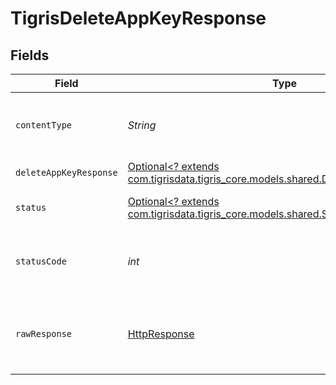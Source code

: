 # TigrisDeleteAppKeyResponse


## Fields

| Field                                                                                                                            | Type                                                                                                                             | Required                                                                                                                         | Description                                                                                                                      |
| -------------------------------------------------------------------------------------------------------------------------------- | -------------------------------------------------------------------------------------------------------------------------------- | -------------------------------------------------------------------------------------------------------------------------------- | -------------------------------------------------------------------------------------------------------------------------------- |
| `contentType`                                                                                                                    | *String*                                                                                                                         | :heavy_check_mark:                                                                                                               | HTTP response content type for this operation                                                                                    |
| `deleteAppKeyResponse`                                                                                                           | [Optional<? extends com.tigrisdata.tigris_core.models.shared.DeleteAppKeyResponse>](../../models/shared/DeleteAppKeyResponse.md) | :heavy_minus_sign:                                                                                                               | OK                                                                                                                               |
| `status`                                                                                                                         | [Optional<? extends com.tigrisdata.tigris_core.models.shared.Status>](../../models/shared/Status.md)                             | :heavy_minus_sign:                                                                                                               | Default error response                                                                                                           |
| `statusCode`                                                                                                                     | *int*                                                                                                                            | :heavy_check_mark:                                                                                                               | HTTP response status code for this operation                                                                                     |
| `rawResponse`                                                                                                                    | [HttpResponse<InputStream>](https://docs.oracle.com/en/java/javase/11/docs/api/java.net.http/java/net/http/HttpResponse.html)    | :heavy_check_mark:                                                                                                               | Raw HTTP response; suitable for custom response parsing                                                                          |